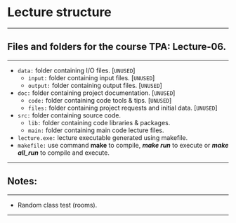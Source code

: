 # Lecture structure
---
## Files and folders for the course TPA: Lecture-06.
---
- `data:` folder containing I/O files. [`UNUSED`]
  - `input:` folder containing input files. [`UNUSED`]
  - `output:` folder containing output files. [`UNUSED`]
- `doc:` folder containing project documentation. [`UNUSED`]
  - `code:` folder containing code tools & tips. [`UNUSED`]
  - `files:` folder containing project requests and initial data. [`UNUSED`]
- `src:` folder containing source code.
  - `lib:` folder containing code libraries & packages.
  - `main:` folder containing main code lecture files.
- `lecture.exe:` lecture executable generated using makefile.
- `makefile:` use command **make** to compile, ***make run*** to execute or ***make all_run*** to compile and execute.
---
## Notes:
---
- Random class test (rooms).
---
